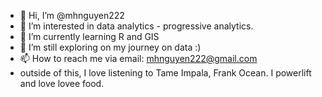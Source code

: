 - 👋 Hi, I’m @mhnguyen222
- 👀 I’m interested in data analytics - progressive analytics. 
- 🌱 I’m currently learning R and GIS
- 💞️ I’m still exploring on my journey on data :) 
- 📫 How to reach me via email: mhnguyen222@gmail.com
- outside of this, I love listening to Tame Impala, Frank Ocean. I powerlift and love lovee food. 
<!---
mhnguyen222/mhnguyen222 is a ✨ special ✨ repository because its `README.md` (this file) appears on your GitHub profile.
You can click the Preview link to take a look at your changes.
--->
